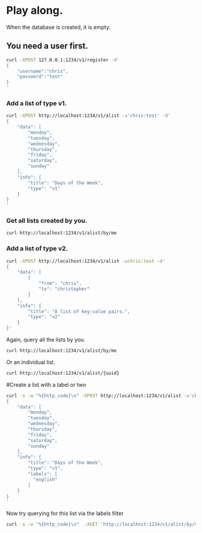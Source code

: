 


# Play along.
When the database is created, it is empty.

## You need a user first.
```sh
curl -XPOST 127.0.0.1:1234/v1/register -d'
{
    "username":"chris",
    "password":"test"
}
'
```

### Add a list of type v1.

```sh
curl -XPOST http://localhost:1234/v1/alist -u'chris:test' -d'
{
    "data": [
        "monday",
        "tuesday",
        "wednesday",
        "thursday",
        "friday",
        "saturday",
        "sunday"
    ],
    "info": {
        "title": "Days of the Week",
        "type": "v1"
    }
}
'
```

### Get all lists created by you.
```sh
curl http://localhost:1234/v1/alist/by/me
```

### Add a list of type v2.

```sh
curl -XPOST http://localhost:1234/v1/alist -uchris:test -d'
{
    "data": [
        {
            "from": "chris",
            "to": "christopher"
        }
    ],
    "info": {
        "title": "A list of key:value pairs.",
        "type": "v2"
    }
}'
```

Again, query all the lists by you.
```sh
curl http://localhost:1234/v1/alist/by/me
```

Or an individual list.
```sh
curl http://localhost:1234/v1/alist/{uuid}
```

#Create a list with a label or two
```sh
curl -s -w "%{http_code}\n" -XPOST http://localhost:1234/v1/alist -u'chris:test' -d'
{
    "data": [
        "monday",
        "tuesday",
        "wednesday",
        "thursday",
        "friday",
        "saturday",
        "sunday"
    ],
    "info": {
        "title": "Days of the Week",
        "type": "v1",
        "labels": [
          "english"
        ]
    }
}
'
```

Now try querying for this list via the labels filter
```sh
curl -s -w "%{http_code}\n"  -XGET 'http://localhost:1234/v1/alist/by/me?labels=english' -u'chris:test'
```
